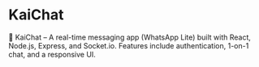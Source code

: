 # KaiChat
💬 KaiChat – A real-time messaging app (WhatsApp Lite) built with React, Node.js, Express, and Socket.io. Features include authentication, 1-on-1 chat, and a responsive UI.
